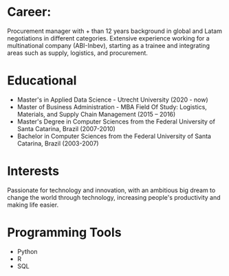 
# Career:
Procurement manager with + than 12 years background in global and Latam negotiations in different categories. Extensive experience working for a multinational company (ABI-Inbev), starting as a trainee and integrating areas such as supply, logistics, and procurement.

# Educational
- Master's in Applied Data Science - Utrecht University (2020 - now)
- Master of Business Administration - MBA Field Of Study: Logistics, Materials, and Supply Chain Management (2015 – 2016)
- Master's Degree in Computer Sciences from the Federal University of Santa Catarina, Brazil (2007-2010)
- Bachelor in Computer Sciences from the Federal University of Santa Catarina, Brazil (2003-2007)

# Interests
Passionate for technology and innovation, with an ambitious big dream to change the world through technology, increasing people's productivity and making life easier.

# Programming Tools
- Python
- R
- SQL
